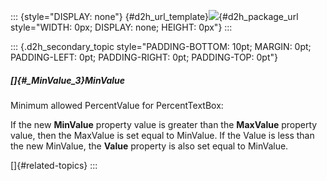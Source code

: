 ::: {style="DISPLAY: none"}
[](ms-xhelp:///?Id=d2h_url_template){#d2h_url_template}![](!package_url!){#d2h_package_url style="WIDTH: 0px; DISPLAY: none; HEIGHT: 0px"}
:::

::: {.d2h_secondary_topic style="PADDING-BOTTOM: 10pt; MARGIN: 0pt; PADDING-LEFT: 0pt; PADDING-RIGHT: 0pt; PADDING-TOP: 0pt"}
##### []{#_MinValue_3}MinValue

Minimum allowed PercentValue for PercentTextBox:

If the new **MinValue** property value is greater than the **MaxValue** property value, then the MaxValue is set equal to MinValue. If the Value is less than the new MinValue, the **Value** property is also set equal to MinValue.

[]{#related-topics}
:::
